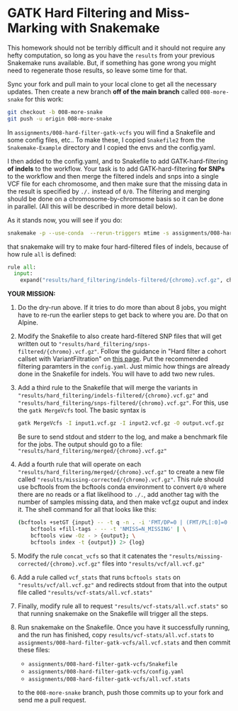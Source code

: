 # GATK Hard Filtering and Miss-Marking with Snakemake

This homework should not be terribly difficult and it should not require
any hefty computation, so long as you have the `results` from your previous
Snakemake runs available.  But, if something has gone wrong you might
need to regenerate those results, so leave some time for that.


Sync your fork and pull main to your local clone to get all the necessary
updates.  Then create a new branch **off of the main branch**
called `008-more-snake` for this work:
```sh
git checkout -b 008-more-snake
git push -u origin 008-more-snake
```

In `assignments/008-hard-filter-gatk-vcfs` you will find a 
Snakefile and some config
files, etc..  To make these, I copied `Snakefile2` from the `Snakemake-Example`
directory and I copied the envs and the config.yaml.

I then added to the config.yaml, and to Snakefile to add GATK-hard-filtering
**of indels** to the workflow.  Your task is to add GATK-hard-filtering
**for SNPs** to the workflow and then merge the filtered indels and snps
into a single VCF file for each chromosome, and then make sure that
the missing data in the result is specified by `./.` instead of `0/0`.  The filtering and merging should be done on a
chromosome-by-chromsome basis so it can be done in parallel. (All this will
be described in more detail below).


As it stands now, you will see if you do:
```sh
snakemake -p --use-conda  --rerun-triggers mtime -s assignments/008-hard-filter-gatk-vcfs/Snakefile
```
that snakemake will try to make four hard-filtered files of indels, because of how rule `all` is defined:
```python
rule all:
  input: 
    expand("results/hard_filtering/indels-filtered/{chromo}.vcf.gz", chromo=CHROMOS)

```



**YOUR MISSION:**

1.  Do the dry-run above.  If it tries to do more than about 8 jobs, you might have
    to re-run the earlier steps to get back to where you are.  Do that on Alpine.
2.  Modify the Snakefile to also create hard-filtered
    SNP files that will get written
    out to `"results/hard_filtering/snps-filtered/{chromo}.vcf.gz"`.  Follow the guidance in "Hard filter a cohort callset with VariantFiltration" on
    [this page](https://gatk.broadinstitute.org/hc/en-us/articles/360035531112--How-to-Filter-variants-either-with-VQSR-or-by-hard-filtering#2).
    Put the recommended filtering paramters in the `config.yaml`.  Just mimic how things are already done in the Snakefile for indels. You will have to add two
    new rules.
3.  Add a third rule to the Snakefile that will merge the variants in
    `"results/hard_filtering/indels-filtered/{chromo}.vcf.gz"` and 
    `"results/hard_filtering/snps-filtered/{chromo}.vcf.gz"`.  For this, use the
    `gatk MergeVcfs` tool.  The basic syntax is 
    ```sh
    gatk MergeVcfs -I input1.vcf.gz -I input2.vcf.gz -O output.vcf.gz
    ```
    Be sure to send stdout and stderr to the log, and make a benchmark file
    for the jobs.  The output should go to a file:
    `"results/hard_filtering/merged/{chromo}.vcf.gz"`
4.  Add a fourth rule that will operate on each `"results/hard_filtering/merged/{chromo}.vcf.gz"` to create a new file called
    `"results/missing-corrected/{chromo}.vcf.gz"`.  This rule should use
    bcftools from the bcftools conda environment to convert `0/0` where there
    are no reads or a flat likelihood to `./.`, add another tag with the
    number of samples missing data, and then make vcf.gz ouput and index it.  The 
    shell command for all that looks like this:
    ```sh
    (bcftools +setGT {input} -- -t q -n . -i 'FMT/DP=0 | (FMT/PL[:0]=0 & FMT/PL[:1]=0 & FMT/PL[:2]=0)' | \
        bcftools +fill-tags - -- -t 'NMISS=N_MISSING' | \
        bcftools view -Oz - > {output}; \
        bcftools index -t {output}) 2> {log}
    ```
5.  Modify the rule `concat_vcfs` so that it catenates the
    `"results/missing-corrected/{chromo}.vcf.gz"` files into
    `"results/vcf/all.vcf.gz"`
6.  Add a rule called `vcf_stats` that runs `bcftools stats` on
    `"results/vcf/all.vcf.gz"` and redirects stdout from that into
    the output file called `"results/vcf-stats/all.vcf.stats"`
7.  Finally, modify rule all to request `"results/vcf-stats/all.vcf.stats"`
    so that running snakemake on the Snakefile will trigger all the steps.
8.  Run snakemake on the Snakefile. Once you have it successfully running,
    and the run has finished, copy `results/vcf-stats/all.vcf.stats` to 
    `assignments/008-hard-filter-gatk-vcfs/all.vcf.stats` and then
    commit these files:
    - `assignments/008-hard-filter-gatk-vcfs/Snakefile`
    - `assignments/008-hard-filter-gatk-vcfs/config.yaml`
    - `assignments/008-hard-filter-gatk-vcfs/all.vcf.stats`
    
    to the `008-more-snake` branch, push those commits up to your fork and send me a pull request.

